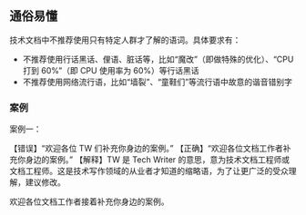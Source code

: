## 通俗易懂

技术文档中不推荐使用只有特定人群才了解的语词。具体要求有：

- 不推荐使用行话黑话、俚语、脏话等，比如“魔改”（即做特殊的优化）、“CPU 打到 60%”（即 CPU 使用率为 60%）等行话黑话
- 不推荐使用网络流行语，比如“墙裂”、“童鞋们”等流行语中故意的谐音错别字

### 案例

案例一：

【错误】“欢迎各位 TW 们补充你身边的案例。”
【正确】“欢迎各位文档工作者补充你身边的案例。”
【解释】TW 是 Tech Writer 的意思，意为技术文档工程师或文档工程师。这是技术写作领域的从业者才知道的缩略语，为了让更广泛的受众理解，建议修改。

欢迎各位文档工作者接着补充你身边的案例。
